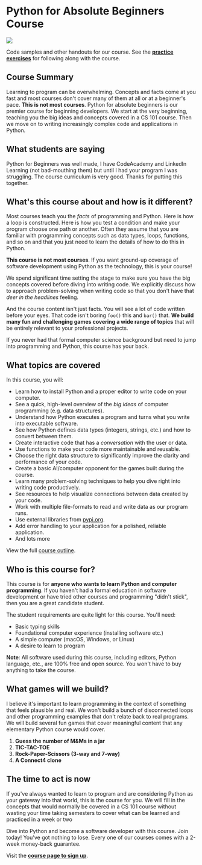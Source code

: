 # Python for Absolute Beginners Course

![](readme_resources/absolute-beginners.jpg)

Code samples and other handouts for our course. See the [**practice exercises**](/practices) for following along with the course.



## Course Summary

Learning to program can be overwhelming. Concepts and facts come at you fast and most courses don't cover many of them at all or at a beginner's pace. **This is not most courses**. Python for absolute beginners is our premier course for beginning developers. We start at the very beginning, teaching you the big ideas and concepts covered in a CS 101 course. Then we move on to writing increasingly complex code and applications in Python.



## What students are saying

Python for Beginners was well made, I have CodeAcademy and LinkedIn Learning (not bad-mouthing them) but until I had your program I was struggling. The course curriculum is very good. Thanks for putting this together. 

## What's this course about and how is it different?

Most courses teach you the *facts* of programming and Python. Here is
how a loop is constructed. Here is how you test a condition and make
your program choose one path or another. Often they assume that you are
familiar with programming concepts such as data types, loops, functions, 
and so on and that you just need to learn the details of how to do this in 
Python.


**This course is not most courses**. If you want ground-up coverage of 
software development using Python as the technology, this is your course!

We spend significant time setting the stage to make sure you have the big concepts covered before diving into writing code. We
explicitly discuss how to approach problem-solving when writing code so that you don't have that *deer in the headlines* feeling.
 
 And the course content isn't just facts. You will see a lot of code written before your eyes. That code isn't boring `foo()` this and
`bar()` that. **We build many fun and challenging games covering a wide range of topics** that will be entirely relevant to your professional
projects.

If you never had that formal computer science background but need to
jump into programming and Python, this course has your back.



## What topics are covered

In this course, you will:

* Learn how to install Python and a proper editor to write code on your computer.
* See a quick, high-level overview of the *big ideas* of computer programming (e.g. data structures).
* Understand how Python executes a program and turns what you write into executable software.
* See how Python defines data types (integers, strings, etc.) and how to convert between them.
* Create interactive code that has a *conversation* with the user or data.
* Use functions to make your code more maintainable and reusable.
* Choose the right data structure to significantly improve the clarity and performance of your code.
* Create a basic AI/computer opponent for the games built during the course.
* Learn many problem-solving techniques to help you dive right into writing code productively.
* See resources to help visualize connections between data created by your code.
* Work with multiple file-formats to read and write data as our program runs.
* Use external libraries from [pypi.org](https://pypi.org).
* Add error handling to your application for a polished, reliable application.
* And lots more

View the full [course outline](https://training.talkpython.fm/courses/explore_beginners/python-for-absolute-beginners#course_outline).




## Who is this course for?

This course is for **anyone who wants to learn Python and computer programming**. If you haven't had a formal education in software development or have tried other courses and programming "didn't stick", then you are a great candidate student.

The student requirements are quite light for this course. You'll need:

* Basic typing skills
* Foundational computer experience (installing software etc.) 
* A simple computer (macOS, Windows, or Linux)
*  A desire to learn to program

**Note**: All software used during this course, including editors, Python language, etc., are 100% free and open source. You won't have to buy anything to take the course.




## What games will we build?

I believe it's important to learn programming in the context of something that feels plausible and real. We won't build a bunch of disconnected loops and other programming examples that don't relate back to real programs. We  will build several fun games that cover meaningful content that any elementary 
Python course would cover.

1. **Guess the number of M&Ms in a jar**
2. **TIC-TAC-TOE**
3. **Rock-Paper-Scissors (3-way and 7-way)**
4. **A Connect4 clone**



## The time to act is now


If you've always wanted to learn to program and are considering Python as your gateway into that world, this is the course for you. We will fill in the concepts that would normally be covered in a CS 101 course without wasting your time taking semesters to cover what can be learned and practiced in a week or two

Dive into Python and become a software developer with this course. Join today! You've got nothing to lose. Every one of our courses comes with a 2-week money-back guarantee.

Visit the [**course page to sign up**](https://training.talkpython.fm/courses/explore_beginners/python-for-absolute-beginners).
